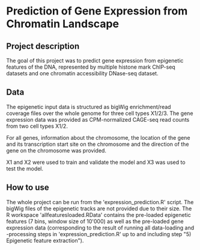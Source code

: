 # Prediction of Gene Expression from Chromatin Landscape

## Project description
The goal of this project was to predict gene expression from epigenetic features of the DNA, represented by multiple histone mark ChIP-seq datasets and one chromatin accessibility DNase-seq dataset.

## Data

The epigenetic input data is structured as bigWig enrichment/read coverage files over the whole genome for three cell types X1/2/3.
The gene expression data was provided as CPM-normalized CAGE-seq read counts from two cell types X1/2. 

For all genes, information about the chromosome, the location of the gene and its transcription start site on the chromosome and the direction of the gene on the chromosome was provided.

X1 and X2 were used to train and validate the model and X3 was used to test the model.


## How to use
The whole project can be run from the 'expression_prediction.R' script.
The bigWig files of the epigenetic tracks are not provided due to their size. The R workspace 'allfeaturesloaded.RData' contains the pre-loaded epigenetic features (7 bins, window size of 10'000) as well as the pre-loaded gene expression data (corresponding to the result of running all data-loading and -processing steps in 'expression_prediction.R' up to and including step "5) Epigenetic feature extraction").
